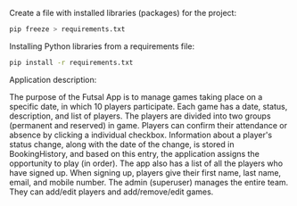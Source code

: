 Create a file with installed libraries (packages) for the project:
```bash
pip freeze > requirements.txt
```

Installing Python libraries from a requirements file:
```bash
pip install -r requirements.txt
```

Application description:

The purpose of the Futsal App is to manage games taking place on a specific date, in which 10 players participate. 
Each game has a date, status, description, and list of players. The players are divided into two groups (permanent and reserved) in game. Players can confirm their attendance or absence by clicking a individual checkbox. 
Information about a player's status change, along with the date of the change, is stored in BookingHistory, and based on this entry, the application assigns the opportunity to play (in order).
The app also has a list of all the players who have signed up. When signing up, players give their first name, last name, email, and mobile number.
The admin (superuser) manages the entire team. They can add/edit players and add/remove/edit games.
